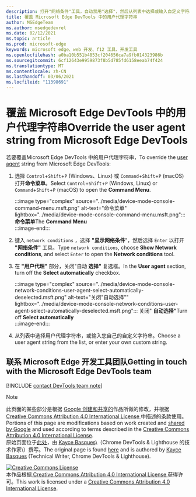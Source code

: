 ```yaml
---
description: 打开"网络条件"工具，自动禁用"选择"，然后从列表中选择或输入自定义字符串。
title: 覆盖 Microsoft Edge DevTools 中的用户代理字符串
author: MSEdgeTeam
ms.author: msedgedevrel
ms.date: 02/12/2021
ms.topic: article
ms.prod: microsoft-edge
keywords: microsoft edge、web 开发、f12 工具、开发工具
ms.openlocfilehash: a0ba10b551b4853cf204656ca7a9fb014323986b
ms.sourcegitcommit: 6cf12643e9959873f8b5d785fd6158eeab74f424
ms.translationtype: MT
ms.contentlocale: zh-CN
ms.lasthandoff: 03/06/2021
ms.locfileid: "11398691"
---
```

<!-- Copyright Kayce Basques 

   Licensed under the Apache License, Version 2.0 (the "License");
   you may not use this file except in compliance with the License.
   You may obtain a copy of the License at

       https://www.apache.org/licenses/LICENSE-2.0

   Unless required by applicable law or agreed to in writing, software
   distributed under the License is distributed on an "AS IS" BASIS,
   WITHOUT WARRANTIES OR CONDITIONS OF ANY KIND, either express or implied.
   See the License for the specific language governing permissions and
   limitations under the License.  -->

# <a name="override-the-user-agent-string-from-microsoft-edge-devtools"></a><span data-ttu-id="5c07a-104">覆盖 Microsoft Edge DevTools 中的用户代理字符串</span><span class="sxs-lookup"><span data-stu-id="5c07a-104">Override the user agent string from Microsoft Edge DevTools</span></span>  

<span data-ttu-id="5c07a-105">若要覆盖[][MDNUserAgent]Microsoft Edge DevTools 中的用户代理字符串，</span><span class="sxs-lookup"><span data-stu-id="5c07a-105">To override the [user agent][MDNUserAgent] string from Microsoft Edge DevTools:</span></span>  

1.  <span data-ttu-id="5c07a-106">选择 `Control`+`Shift`+`P` \(Windows、Linux\) 或 `Command`+`Shift`+`P` \(macOS\) 打开**命令菜单**。</span><span class="sxs-lookup"><span data-stu-id="5c07a-106">Select `Control`+`Shift`+`P` \(Windows, Linux\) or `Command`+`Shift`+`P` \(macOS\) to open the **Command Menu**.</span></span>  
    
    :::image type="complex" source="../media/device-mode-console-command-menu.msft.png" alt-text="命令菜单" lightbox="../media/device-mode-console-command-menu.msft.png":::
       <span data-ttu-id="5c07a-108">**命令菜单**</span><span class="sxs-lookup"><span data-stu-id="5c07a-108">The **Command Menu**</span></span>  
    :::image-end:::  
    
1.  <span data-ttu-id="5c07a-109">键入 `network conditions` ，选择 **"显示网络条件**"，然后选择 `Enter` 以打开 **"网络条件"** 工具。</span><span class="sxs-lookup"><span data-stu-id="5c07a-109">Type `network conditions`, choose **Show Network conditions**, and select `Enter` to open the **Network conditions** tool.</span></span>  
1.  <span data-ttu-id="5c07a-110">在 **"用户代理"** 部分，关闭"自动 **选择"** 复选框。</span><span class="sxs-lookup"><span data-stu-id="5c07a-110">In the **User agent** section, turn off the **Select automatically** checkbox.</span></span>  
    
    :::image type="complex" source="../media/device-mode-console-network-conditions-user-agent-select-automatically-deselected.msft.png" alt-text="关闭"自动选择"" lightbox="../media/device-mode-console-network-conditions-user-agent-select-automatically-deselected.msft.png":::
       <span data-ttu-id="5c07a-112">关闭" **自动选择"**</span><span class="sxs-lookup"><span data-stu-id="5c07a-112">Turn off **Select automatically**</span></span>  
    :::image-end:::  
    
1.  <span data-ttu-id="5c07a-113">从列表中选择用户代理字符串，或输入您自己的自定义字符串。</span><span class="sxs-lookup"><span data-stu-id="5c07a-113">Choose a user agent string from the list, or enter your own custom string.</span></span>  
    
## <a name="getting-in-touch-with-the-microsoft-edge-devtools-team"></a><span data-ttu-id="5c07a-114">联系 Microsoft Edge 开发工具团队</span><span class="sxs-lookup"><span data-stu-id="5c07a-114">Getting in touch with the Microsoft Edge DevTools team</span></span>  

[!INCLUDE [contact DevTools team note](../includes/contact-devtools-team-note.md)]  

<!-- links -->  

[MDNUserAgent]: https://developer.mozilla.org/docs/Glossary/User_agent "用户代理|MDN"  

> [!NOTE]
> <span data-ttu-id="5c07a-116">此页面的某些部分是根据 [Google 创建和共享的][GoogleSitePolicies]作品所做的修改，并根据[ Creative Commons Attribution 4.0 International License ][CCA4IL]中描述的条款使用。</span><span class="sxs-lookup"><span data-stu-id="5c07a-116">Portions of this page are modifications based on work created and [shared by Google][GoogleSitePolicies] and used according to terms described in the [Creative Commons Attribution 4.0 International License][CCA4IL].</span></span>  
> <span data-ttu-id="5c07a-117">原始页面位于[此处](https://developers.google.com/web/tools/chrome-devtools/device-mode/override-user-agent)，由 [Kayce Basques][KayceBasques]\（Chrome DevTools \& Lighthouse 的技术作家\）撰写。</span><span class="sxs-lookup"><span data-stu-id="5c07a-117">The original page is found [here](https://developers.google.com/web/tools/chrome-devtools/device-mode/override-user-agent) and is authored by [Kayce Basques][KayceBasques] \(Technical Writer, Chrome DevTools \& Lighthouse\).</span></span>  

[![Creative Commons License][CCby4Image]][CCA4IL]  
<span data-ttu-id="5c07a-119">本作品根据[ Creative Commons Attribution 4.0 International License ][CCA4IL]获得许可。</span><span class="sxs-lookup"><span data-stu-id="5c07a-119">This work is licensed under a [Creative Commons Attribution 4.0 International License][CCA4IL].</span></span>  

[CCA4IL]: https://creativecommons.org/licenses/by/4.0  
[CCby4Image]: https://i.creativecommons.org/l/by/4.0/88x31.png  
[GoogleSitePolicies]: https://developers.google.com/terms/site-policies  
[KayceBasques]: https://developers.google.com/web/resources/contributors/kaycebasques  
